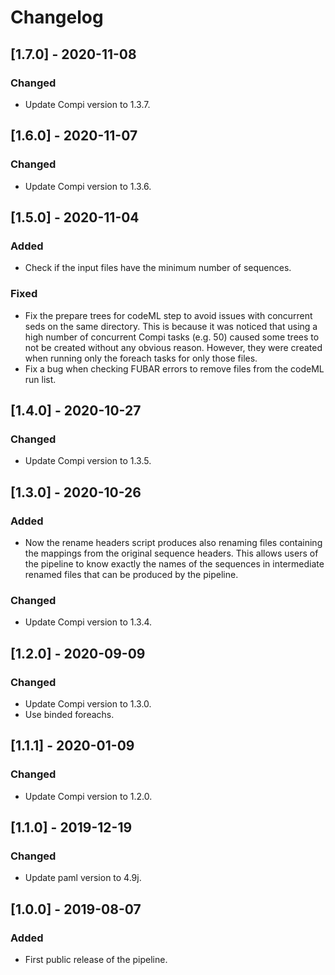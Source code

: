 # Changelog

## [1.7.0] - 2020-11-08

### Changed

- Update Compi version to 1.3.7.

## [1.6.0] - 2020-11-07

### Changed

- Update Compi version to 1.3.6.

## [1.5.0] - 2020-11-04

### Added

- Check if the input files have the minimum number of sequences.

### Fixed

- Fix the prepare trees for codeML step to avoid issues with concurrent seds on the same directory. This is because it was noticed that using a high number of concurrent Compi tasks (e.g. 50) caused some trees to not be created without any obvious reason. However, they were created when running only the foreach tasks for only those files.
- Fix a bug when checking FUBAR errors to remove files from the codeML run list.

## [1.4.0] - 2020-10-27

### Changed

- Update Compi version to 1.3.5.

## [1.3.0] - 2020-10-26

### Added

- Now the rename headers script produces also renaming files containing the mappings from the original sequence headers. This allows users of the  pipeline to know exactly the names of the sequences in intermediate renamed files that can be produced by the  pipeline.

### Changed

- Update Compi version to 1.3.4.

## [1.2.0] - 2020-09-09

### Changed

- Update Compi version to 1.3.0.
- Use binded foreachs.

## [1.1.1] - 2020-01-09

### Changed

- Update Compi version to 1.2.0.

## [1.1.0] - 2019-12-19

### Changed

- Update paml version to 4.9j.

## [1.0.0] - 2019-08-07

### Added

- First public release of the pipeline.
